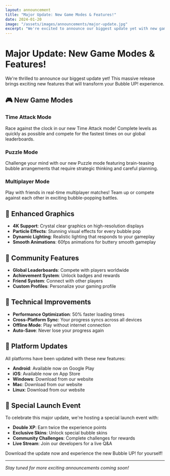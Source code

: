 ```yaml
---
layout: announcement
title: "Major Update: New Game Modes & Features!"
date: 2024-01-20
image: "/assets/images/announcements/major-update.jpg"
excerpt: "We're excited to announce our biggest update yet with new game modes, enhanced graphics, and community features!"
---
```


# Major Update: New Game Modes & Features!

We're thrilled to announce our biggest update yet! This massive release brings exciting new features that will transform your Bubble UP! experience.

## 🎮 New Game Modes

### Time Attack Mode
Race against the clock in our new Time Attack mode! Complete levels as quickly as possible and compete for the fastest times on our global leaderboards.

### Puzzle Mode
Challenge your mind with our new Puzzle mode featuring brain-teasing bubble arrangements that require strategic thinking and careful planning.

### Multiplayer Mode
Play with friends in real-time multiplayer matches! Team up or compete against each other in exciting bubble-popping battles.

## 🎨 Enhanced Graphics

- **4K Support**: Crystal clear graphics on high-resolution displays
- **Particle Effects**: Stunning visual effects for every bubble pop
- **Dynamic Lighting**: Realistic lighting that responds to your gameplay
- **Smooth Animations**: 60fps animations for buttery smooth gameplay

## 👥 Community Features

- **Global Leaderboards**: Compete with players worldwide
- **Achievement System**: Unlock badges and rewards
- **Friend System**: Connect with other players
- **Custom Profiles**: Personalize your gaming profile

## 🔧 Technical Improvements

- **Performance Optimization**: 50% faster loading times
- **Cross-Platform Sync**: Your progress syncs across all devices
- **Offline Mode**: Play without internet connection
- **Auto-Save**: Never lose your progress again

## 📱 Platform Updates

All platforms have been updated with these new features:

- **Android**: Available now on Google Play
- **iOS**: Available now on App Store  
- **Windows**: Download from our website
- **Mac**: Download from our website
- **Linux**: Download from our website

## 🎉 Special Launch Event

To celebrate this major update, we're hosting a special launch event with:

- **Double XP**: Earn twice the experience points
- **Exclusive Skins**: Unlock special bubble skins
- **Community Challenges**: Complete challenges for rewards
- **Live Stream**: Join our developers for a live Q&A

Download the update now and experience the new Bubble UP! for yourself!

---

*Stay tuned for more exciting announcements coming soon!* 